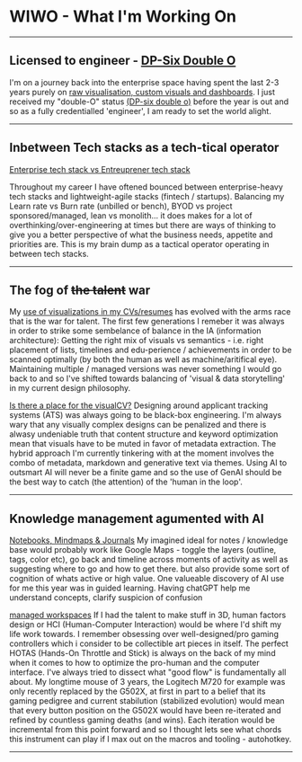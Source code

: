 # WIWO - What I'm Working On
---
## Licensed to engineer - [DP-Six Double O](https://learn.microsoft.com/en-us/credentials/certifications/resources/study-guides/dp-600) 
I'm on a journey back into the enterprise space having spent the last 2-3 years purely on [raw visualisation, custom visuals and dashboards](/powerbiEmbedded). I just received my "double-O" status [(DP-six double o)](https://learn.microsoft.com/en-au/users/basilrakawi/credentials/certification/fabric-analytics-engineer-associate?tab=credentials-tab) before the year is out and so as a fully credentialled 'engineer', I am ready to set the world alight. 

---

## Inbetween Tech stacks as a tech-tical operator
[Enterprise tech stack vs Entreuprener tech stack](/techstack)

Throughout my career I have oftened bounced between enterprise-heavy tech stacks and lightweight-agile stacks (fintech / startups). Balancing my Learn rate vs Burn rate (unbilled or bench), BYOD vs project sponsored/managed, lean vs monolith... it does makes for a lot of overthinking/over-engineering at times but there are ways of thinking to give you a better perspective of what the business needs, appetite and priorities are. This is my brain dump as a tactical operator operating in between tech stacks.

---

## The fog of ~~the talent~~ war
My [use of visualizations in my CVs/resumes](/pastCV) has evolved with the arms race that is the war for talent. The first few generations I remeber it was always in order to strike some sembelance of balance in the IA (information architecture): Getting the right mix of visuals vs semantics - i.e. right placement of lists, timelines and edu-perience / achievements in order to be scanned optimally (by both the human as well as machine/aritifical eye). Maintaining multiple / managed versions was never something I would go back to and so I've shifted towards balancing of 'visual & data storytelling' in my current design philosophy. 

[Is there a place for the visualCV?](/visualCV)
Designing around applicant tracking systems (ATS) was always going to be black-box engineering. I'm always wary that any visually complex designs can be penalized and there is alwasy undeniable truth that content structure and keyword optimization mean that visuals have to be muted in favor of metadata extraction. The hybrid approach I'm currently tinkering with at the moment involves the combo of metadata, markdown and generative text via themes. Using AI to outsmart AI will never be a finite game and so the use of GenAI should be the best way to catch (the attention) of the 'human in the loop'.

---

## Knowledge management agumented with AI
[Notebooks, Mindmaps & Journals](/kb)
My imagined ideal for notes / knowledge base would probably work like Google Maps - toggle the layers (outline, tags, color etc), go back and timeline across moments of activity as well as suggesting where to go and how to get there. but also provide some sort of cognition of whats active or high value. One valueable discovery of AI use for me this year was in guided learning. Having chatGPT help me understand concepts, clarify suspicion of confusion

[managed workspaces](/managedmeta)
If I had the talent to make stuff in 3D, human factors design or HCI (Human-Computer Interaction) would be where I'd shift my life work towards. I remember obsessing over well-designed/pro gaming controllers which i consider to be collectible art pieces in itself. The perfect HOTAS (Hands-On Throttle and Stick) is always on the back of my mind when it comes to how to optimize the pro-human and the computer interface. I've always tried to dissect what "good flow" is fundamentally all about. My longtime mouse of 3 years, the Logitech M720 for example was only recently replaced by the G502X, at first in part to a belief that its gaming pedigree and current stabilution (stabilized evolution) would mean that every button position on the G502X would have been re-iterated and refined by countless gaming deaths (and wins). Each iteration would be incremental from this point forward and so I thought lets see what chords this instrument can play if I max out on the macros and tooling - autohotkey.

---


<!--[Azure - Azure Cosmos DB, Storage Explorer](/azure)
Automate the system or systemize the automation.


### MongoDB / Atlas / NodeJS
[MongoDB client, Pipelines & NodeJS](/nodeJS)
<img src="images/NodeJS.png?raw=true"/>
 -->

<!-- <p style="font-size:11px">Page template forked from <a href="https://github.com/evanca/quick-portfolio">evanca</a></p> -->

